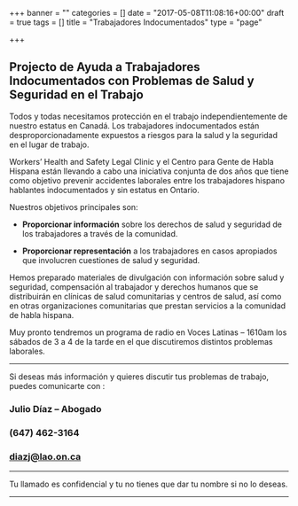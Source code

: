 +++
banner = ""
categories = []
date = "2017-05-08T11:08:16+00:00"
draft = true
tags = []
title = "Trabajadores Indocumentados"
type = "page"

+++


<img src="img/banners/UndocWork-Website%20Logo-2-1.jpg" alt="" class=" forestry--left forestry--left" style="float: left;">

## Projecto de Ayuda a Trabajadores Indocumentados con Problemas de Salud y Seguridad en el Trabajo

Todos y todas necesitamos protección en el trabajo independientemente de nuestro estatus en Canadá. Los trabajadores indocumentados están desproporcionadamente expuestos a riesgos para la salud y la seguridad en el lugar de trabajo.

Workers’ Health and Safety Legal Clinic  y el Centro para Gente de Habla Hispana están llevando a cabo una iniciativa conjunta de dos años que tiene como objetivo prevenir accidentes laborales entre los trabajadores hispano hablantes indocumentados y sin estatus en Ontario.

Nuestros objetivos principales son:

* **Proporcionar información** sobre los derechos de salud y seguridad de los trabajadores a través de la comunidad.

* **Proporcionar representación** a los trabajadores en casos apropiados que involucren cuestiones de salud y seguridad.

Hemos preparado materiales de divulgación con información sobre salud y seguridad, compensación al trabajador y derechos humanos que se distribuirán en clínicas de salud comunitarias y centros de salud, así como en otras organizaciones comunitarias que prestan servicios a la comunidad de habla hispana.

Muy pronto tendremos un programa de radio en Voces Latinas – 1610am los sábados de 3 a 4 de la tarde en el que discutiremos distintos problemas laborales.

<hr>

Si deseas más información y quieres discutir tus problemas de trabajo, puedes  comunicarte con :

### Julio Díaz – Abogado

### (647) 462-3164

### diazj@lao.on.ca

<hr>

Tu llamado es confidencial y tu no tienes que dar tu nombre si no lo deseas.

<hr>